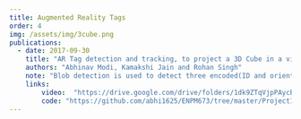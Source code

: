 ```yaml
---
title: Augmented Reality Tags
order: 4
img: /assets/img/3cube.png
publications:
  - date: 2017-09-30
    title: "AR Tag detection and tracking, to project a 3D Cube in a video sequence"
    authors: "Abhinav Modi, Kamakshi Jain and Rohan Singh"
    note: "Blob detection is used to detect three encoded(ID and orientation) tags which is followed by the use of homography and then perspective warping to project a cube on each tag based on its ID and orientation."
    links:
        video:  "https://drive.google.com/drive/folders/1dk9ZTqVjpPAycB8o5TVLospqF8vfgoef?usp=sharing"
        code: "https://github.com/abhi1625/ENPM673/tree/master/Project1"
---     
```

